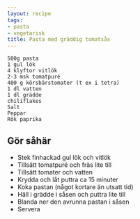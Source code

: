 ```yaml
---
layout: recipe
tags:
- pasta
- vegetarisk
title: Pasta med gräddig tomatsås
---
```



```
500g pasta
1 gul lök
4 klyftor vitlök
2-3 msk tomatpuré
400 g körsbärstomater (t ex i tetra)
1 dl vatten
1 dl grädde
chiliflakes
Salt
Peppar
Rök paprika
```

## Gör såhär
* Stek finhackad gul lök och vitlök
* Tillsätt tomatpuré och fräs lite till
* Tillsätt tomater och vatten
* Krydda och låt puttra ca 15 minuter
* Koka pastan (något kortare än utsatt tid)
* Häll i grädde i såsen och puttra lite till
* Blanda ner den avrunna pastan i såsen
* Servera
